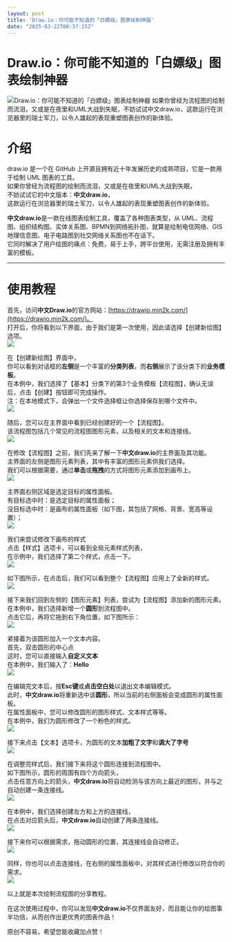 ```yaml
---
layout: post
title: 'Draw.io：你可能不知道的「白嫖级」图表绘制神器'
date: "2025-03-22T00:37:15Z"
---
```

Draw.io：你可能不知道的「白嫖级」图表绘制神器
==========================

![Draw.io：你可能不知道的「白嫖级」图表绘制神器](https://img2024.cnblogs.com/blog/70894/202503/70894-20250321190456841-477410018.png) 如果你曾经为流程图的绘制而流泪，又或是在夜里和UML大战到失眠，不妨试试中文draw.io，这款运行在浏览器里的瑞士军刀，以令人雄起的表现重塑图表创作的新体验。

介绍
==

draw.io 是一个在 GitHub 上开源且拥有近十年发展历史的成熟项目，它是一款用于绘制 UML 图表的工具。  
如果你曾经为流程图的绘制而流泪，又或是在夜里和UML大战到失眠，  
不妨试试它的中文版本：**中文draw.io**，  
这款运行在浏览器里的瑞士军刀，以令人雄起的表现重塑图表创作的新体验。

**中文draw.io**是一款在线图表绘制工具，覆盖了各种图表类型，从 UML、流程图、组织结构图、实体关系图、BPMN到网络拓扑图，就算是绘制电信网络、GIS地理信息图、电子电路图到社交网络关系图也不在话下。  
它同时解决了用户绘图的痛点：免费，易于上手，跨平台使用，无需注册及拥有丰富的模板。

* * *

使用教程
====

首先，访问**中文Draw.io**的官方网站：[https://drawio.min2k.com/](https://drawio.min2k.com/)。  
打开后，你将看到以下界面，由于我们是第一次使用，因此请选择【创建新绘图】选项。  
![](https://img2024.cnblogs.com/blog/70894/202503/70894-20250321191029198-1948865937.png)

在【创建新绘图】界面中，  
你可以看到对话框的**左侧**是一个丰富的**分类列表**，而**右侧**展示了该分类下的**业务模板**。  
在本例中，我们选择了【基本】分类下的第3个业务模板【流程图】，确认无误后，点击【创建】按钮即可完成操作。  
注：在本地模式下，会弹出一个文件选择框让你选择保存到哪个文件中。  
![](https://img2024.cnblogs.com/blog/70894/202503/70894-20250321191036844-17197069.png)

随后，您可以在主界面中看到已经创建好的一个【流程图】。  
该流程图包括几个常见的流程图图形元素，以及相关的文本和连接线。  
![](https://img2024.cnblogs.com/blog/70894/202503/70894-20250321185622503-755344364.png)

在修改【流程图】之前，我们先来了解一下**中文draw.io**的主界面及其功能。  
主界面的左侧是图形元素列表，其中有丰富的图形元素供我们选择。  
我们可以根据需要，通过**单击**或**拖拽**的方式将图形元素添加到画布上。  
![](https://img2024.cnblogs.com/blog/70894/202503/70894-20250321185643500-1703939778.png)

主界面右侧区域是选定目标的属性面板。  
有目标选中时：是选定目标的属性面板；  
没目标选中时：是画布的属性面板（如下图，其包括了网格、背景、宽高等设置）；  
![](https://img2024.cnblogs.com/blog/70894/202503/70894-20250321185653752-1284699810.png)

我们来尝试修改下画布的样式  
点击【样式】选项卡，可以看到全局元素样式列表，  
在示例中，我们选择了第二个样式，点击一下。  
![](https://img2024.cnblogs.com/blog/70894/202503/70894-20250321185703508-1648723243.png)

如下图所示，在点击后，我们可以看到整个【流程图】应用上了全新的样式。  
![](https://img2024.cnblogs.com/blog/70894/202503/70894-20250321185713858-1194601777.png)

接下来我们回到左侧的【图形元素】列表，尝试为【流程图】添加新的图形元素。  
在本例中，我们选择新增一个**圆形**到流程图中。  
点击它后，再将它拖到右下角位置，如下图所示：  
![](https://img2024.cnblogs.com/blog/70894/202503/70894-20250321185737159-756555329.png)

紧接着为该圆形加入一个文本内容。  
首先，双击圆形的中心点  
这时，您可以直接输入**自定义文本**  
在本例中，我们输入了：**Hello**  
![](https://img2024.cnblogs.com/blog/70894/202503/70894-20250321185745479-1004941272.png)

在编辑完文本后，按**Esc键**或**点击空白处**以退出文本编辑模式。  
此时，**中文draw.io**将重新选中该**圆形**，所以当前的右侧面板会变成圆形的属性面板。  
在属性面板中，您可以修改圆形的图形样式、文本样式等等。  
在本例中，我们为圆形修改了一个粉色的样式。  
![](https://img2024.cnblogs.com/blog/70894/202503/70894-20250321185805720-268585095.png)

接下来点击【文本】选项卡，为圆形的文本**加粗了文字**和**调大了字号**  
![](https://img2024.cnblogs.com/blog/70894/202503/70894-20250321190005443-991063177.png)

在调整完样式后，我们接下来将这个圆形连接到流程图中。  
如下图所示，圆形的周围有四个方向箭头，  
点击任意方向上的箭头，**中文draw.io**将自动检测与该方向上最近的图形，并与之自动创建一条连接线。  
![](https://img2024.cnblogs.com/blog/70894/202503/70894-20250321190016898-82021450.png)

在本例中，我们选择创建左方和上方的连接线，  
在点击对应箭头后，**中文draw.io**自动创建了两条连接线。  
![](https://img2024.cnblogs.com/blog/70894/202503/70894-20250321190025748-1454468014.png)

接下来你可以根据需求，拖动圆形的位置，其连接线会自动修正。  
![](https://img2024.cnblogs.com/blog/70894/202503/70894-20250321190037100-461124209.png)

同样，你也可以点击连接线，在右侧的属性面板中，对其样式进行修改以符合你的需求。  
![](https://img2024.cnblogs.com/blog/70894/202503/70894-20250321190050215-419074070.png)

以上就是本次绘制流程图的分享教程。

在这次使用过程中，你可以发现**中文draw.io**不仅界面友好，而且能让你的绘图事半功倍，从而创作出更优秀的图表作品！

原创不容易，希望您能收藏加点赞！